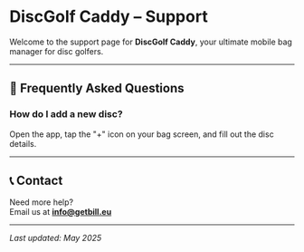 # DiscGolf Caddy – Support

Welcome to the support page for **DiscGolf Caddy**, your ultimate mobile bag manager for disc golfers.

---

## 🧠 Frequently Asked Questions

### How do I add a new disc?
Open the app, tap the "+" icon on your bag screen, and fill out the disc details.

---

## 📞 Contact

Need more help?  
Email us at **info@getbill.eu**  

---

_Last updated: May 2025_

